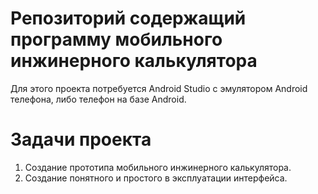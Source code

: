# Репозиторий содержащий программу мобильного инжинерного калькулятора
Для этого проекта потребуется Android Studio с эмулятором Android телефона, либо телефон на базе Android.

 

# Задачи проекта
1. Создание прототипа мобильного инжинерного калькулятора.
2. Создание понятного и простого в эксплуатации интерфейса.
